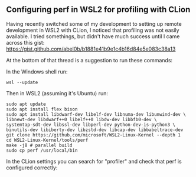 ## Configuring perf in WSL2 for profiling with CLion

Having recently switched some of my development to setting up remote development in WSL2 with CLion, I noticed that profiling was not easily available. I tried somethings, but didn't have much success until I came across this gist: https://gist.github.com/abel0b/b1881e41b9e1c4b16d84e5e083c38a13

At the bottom of that thread is a suggestion to run these commands:

In the Windows shell run:

    wsl --update

Then in WSL2 (assuming it's Ubuntu) run:

    sudo apt update
    sudo apt install flex bison
    sudo apt install libdwarf-dev libelf-dev libnuma-dev libunwind-dev \
    libnewt-dev libdwarf++0 libelf++0 libdw-dev libbfb0-dev \
    systemtap-sdt-dev libssl-dev libperl-dev python-dev-is-python3 \
    binutils-dev libiberty-dev libzstd-dev libcap-dev libbabeltrace-dev
    git clone https://github.com/microsoft/WSL2-Linux-Kernel --depth 1
    cd WSL2-Linux-Kernel/tools/perf
    make -j8 # parallel build
    sudo cp perf /usr/local/bin

In the CLion settings you can search for "profiler" and check that perf is configured correctly:
